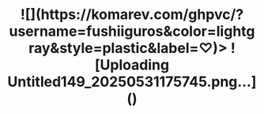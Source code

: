<h1 align="center">![](https://komarev.com/ghpvc/?username=fushiiguros&color=lightgray&style=plastic&label=‪♡)>
![Uploading Untitled149_20250531175745.png…]()

